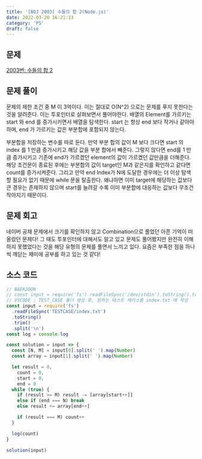 ```yaml
---
title: '[BOJ 2003] 수들의 합 2(Node.js)'
date: 2022-03-20 16:21:13
category: 'PS'
draft: false
---
```


## 문제

[2003번: 수들의 합 2](https://www.acmicpc.net/problem/2003)

## 문제 풀이

문제의 제한 조건 중 M 이 3억이다. 이는 절대로 O(N^2) 으로는 문제를 푸지 못한다는 것을 알려준다. 이는 투포인터로 살펴보면서 풀어야한다. 배열의 Element를 가르키는 start 와 end 를 증가시키면서 배열을 탐색한다. start 는 항상 end 보다 작거나 같아야하며, end 가 가르키는 값은 부분합에 포함되지 않는다.

부분합을 저장하는 변수를 따로 둔다. 만약 부분 합의 값이 M 보다 크다면 start 의 index 를 1 만큼 증가시키고 해당 값을 부분 합에서 빼준다. 그렇지 않다면 end를 1 만큼 증가시키고 기존에 end가 가르켰던 element의 값이 가르켰던 값만큼을 더해준다. 해당 조건문이 종료된 후에는 부분합의 값이 target인 M과 같은지를 확인하고 같다면 count를 증가시켜준다. 그리고 만약 end Index가 N에 도달한 경우에는 더 이상 탐색할 필요가 없기 때문에 while 문을 탈출한다. 왜냐하면 이미 target에 해당하는 값보다 큰 경우는 존재하지 않으며 start를 늘려갈 수록 이미 부분합에 대응하는 값보다 무조건 작아지기 때문이다.

## 문제 회고

네이버 공채 문제에서 크기를 확인하지 않고 Combination으로 풀었던 아픈 기억이 떠올랐던 문제다! 그 때도 투포인터에 대해서도 알고 있고 문제도 풀어봤지만 완전히 이해하지 못했었다는 것을 해당 유형의 문제를 풀면서 느끼고 있다. 요즘은 부족한 점을 하나씩 깨닫는 재미에 공부를 하고 있는 것 같다!

## 소스 코드

```jsx
// BAEKJOON
// const input = require('fs').readFileSync('/dev/stdin').toString().trim().split('\n');
// VSCODE : TEST_CASE 폴더 생성 후, 원하는 테스트 케이스를 index.txt 에 작성
const input = require('fs')
  .readFileSync('TESTCASE/index.txt')
  .toString()
  .trim()
  .split('\n')
const log = console.log

const solution = input => {
  const [N, M] = input[0].split(' ').map(Number)
  const array = input[1].split(' ').map(Number)

  let result = 0,
    count = 0,
    start = 0,
    end = 0
  while (true) {
    if (result >= M) result -= [array[start++]]
    else if (end === N) break
    else result += array[end++]

    if (result === M) count++
  }

  log(count)
}

solution(input)
```
